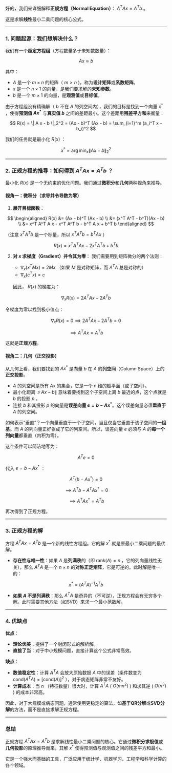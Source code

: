 好的，我们来详细解释**正规方程（Normal Equation）**：  $A^T A x = A^T b$ 。

这是求解**线性**最小二乘问题的核心公式。

---

### **1. 问题起源：我们想解决什么？**

我们有一个**超定方程组**（方程数量多于未知数数量）：

$$
A x \approx b
$$

其中：
-  $A$  是一个  $m \times n$  的矩阵（ $m > n$ )，称为**设计矩阵**或**系数矩阵**。
-  $x$  是一个  $n \times 1$  的向量，是我们要求解的**未知参数**。
-  $b$  是一个  $m \times 1$  的向量，是**观测值**或**目标值**。

由于方程组没有精确解（ $b$  不在  $A$  的列空间内），我们的目标是找到一个向量  $x^*$ ，使得**预测值  $A x^*$** 与**真实值  $b$** 之间的差距最小。这个差距用**残差平方和**来衡量：

$$
R(x) = \| A x - b \|_2^2 = (Ax - b)^T (Ax - b) = \sum_{i=1}^m (a_i^T x - b_i)^2
$$

我们的任务就是最小化  $R(x)$ ：

$$
x^* = \arg\min_{x} \| A x - b \|_2^2
$$


---

### **2. 正规方程的推导：如何得到  $A^T A x = A^T b$ ？**

最小化  $R(x)$  是一个无约束的优化问题。我们通过**微积分**和**几何**两种视角来推导。

#### **视角一：微积分（求导并令导数为零）**

1.  **展开目标函数**：

$$
    \begin{aligned}
    R(x) &= (Ax - b)^T (Ax - b) \\
         &= (x^T A^T - b^T)(Ax - b) \\
         &= x^T A^T A x - x^T A^T b - b^T A x + b^T b
    \end{aligned}
    $$

（注意  $x^T A^T b$  是一个标量，所以  $x^T A^T b = b^T A x$ ）

$$
    R(x) = x^T A^T A x - 2 x^T A^T b + b^T b
    $$


2.  **对  $x$  求梯度（Gradient）并令其为零**：
    我们需要用到矩阵微分的两个法则：
    -  $\nabla_x (x^T M x) = 2Mx$  （如果  $M$  是对称矩阵，而  $A^TA$  总是对称的）
    -  $\nabla_x (c^T x) = c$

    因此， $R(x)$  的梯度为：

$$
    \nabla_x R(x) = 2 A^T A x - 2 A^T b
    $$

令梯度为零以找到极小值点：

$$
    \nabla_x R(x) = 0 \implies 2 A^T A x - 2 A^T b = 0
    $$


$$
    \implies A^T A x = A^T b
    $$

这就是**正规方程**。

#### **视角二：几何（正交投影）**

从几何上看，我们要找到的  $A x^*$  是向量  $b$  在  $A$  的**列空间**（Column Space）上的**正交投影**。



-  $A$  的列空间是所有  $A x$  的集合，它是一个  $n$  维的超平面（或子空间）。
- 最小化距离  $\| A x - b \|$  意味着要找到这个子空间上离  $b$  最近的点，这个点就是  $b$  的投影  $p$ 。
- 连接  $b$  和其投影  $p$  的向量是**误差向量  $e = b - A x^*$**。这个误差向量必须**垂直于**$A$  的列空间。

如何表示“垂直”？一个向量垂直于一个子空间，当且仅当它垂直于该子空间的**一组基**。而  $A$  的列向量正好张成了它的列空间。所以，误差向量  $e$  必须与  $A$  的**每一个列向量**都垂直（内积为零）。

这个条件可以简洁地写为：

$$
A^T e = 0
$$

代入  $e = b - A x^*$ ：

$$
A^T (b - A x^*) = 0
$$


$$
\implies A^T b - A^T A x^* = 0
$$


$$
\implies A^T A x^* = A^T b
$$

再次得到了正规方程。

---

### **3. 正规方程的解**

方程  $A^T A x = A^T b$  是一个新的线性方程组。它的解  $x^*$  就是原最小二乘问题的最优解。

- **存在性与唯一性**：如果  $A$  是**列满秩**的（即  $\text{rank}(A) = n$ ，它的列向量线性无关），那么  $A^T A$  是一个  $n \times n$  的**对称正定矩阵**，它是可逆的。此时解是唯一的：

$$
  x^* = (A^T A)^{-1} A^T b
  $$

- **如果  $A$  不是列满秩**：那么  $A^T A$  是奇异的（不可逆），正规方程会有无穷多个解。此时需要其他方法（如SVD）来求一个最小范数解。

---

### **4. 优缺点**

**优点**：
- **理论优美**：提供了一个封闭形式的解析解。
- **直接了当**：对于中小规模问题，直接计算这个公式非常高效。

**缺点**：
- **数值稳定性**：计算  $A^T A$  会放大原始数据  $A$  中的误差（条件数变为  $\text{cond}(A^T A) = [\text{cond}(A)]^2$ ），对于病态矩阵非常不友好。
- **计算成本**：当  $n$ （特征数量）很大时，计算  $A^T A$  ( $O(mn^2)$ ) 和求其逆 ( $O(n^3)$ ) 的成本非常高。

因此，对于大规模或病态问题，通常使用更稳定的算法，如**基于QR分解**或**SVD分解**的方法，而不是直接求解正规方程。

---

### **总结**

正规方程  $A^T A x = A^T b$  是求解线性最小二乘问题的核心。它通过**微积分求极值**或**几何投影**的原理推导而来，其解  $x^*$  使得预测值与观测值之间的残差平方和最小。

它是一个强大而基础的工具，广泛应用于统计学、机器学习、工程学和科学计算的各个领域。
